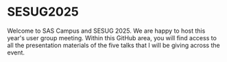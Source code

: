 # SESUG2025
Welcome to SAS Campus and SESUG 2025. We are happy to host this year's user group meeting. Within this GitHub area, you will find access to all the presentation materials of the five talks that I will be giving across the event.

